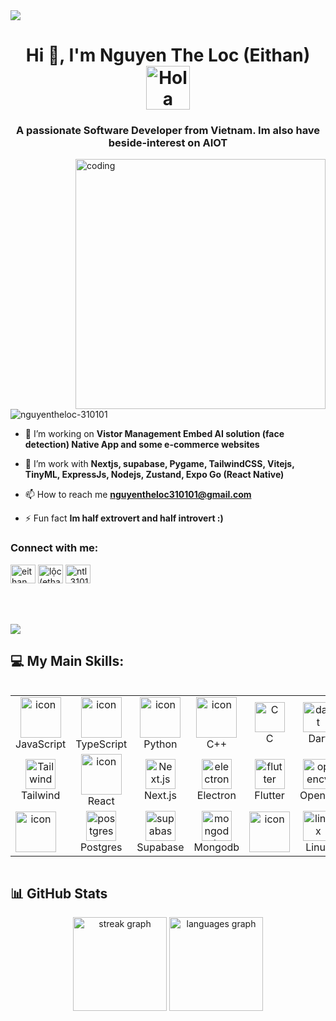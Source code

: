 <img src="https://backiee.com/static/wallpapers/1000x563/386745.jpg"/>
<h1 align="center">Hi 👋, I'm Nguyen The Loc (Eithan) <img alt="Hola" height="70px" width="70px" align="center" src="https://c.tenor.com/fYg91qBpDdgAAAAi/bongo-cat-transparent.gif"></img></h1>
<h3 align="center">A passionate Software Developer from Vietnam. Im also have beside-interest on AIOT</h3>
<img align="right" alt="coding" width="400" src="https://pics.craiyon.com/2023-08-06/11e7b11f5c0d4cfc8877f1f4cc8b387b.webp">
<p align="left"> <img src="https://komarev.com/ghpvc/?username=nguyentheloc-310101&label=Profile%20views&color=0e75b6&style=flat" alt="nguyentheloc-310101" /> </p>




- 🔭 I’m  working on **Vistor Management Embed AI solution (face detection) Native App and some e-commerce websites**

- 🌱 I’m  work with **Nextjs, supabase, Pygame, TailwindCSS, Vitejs, TinyML, ExpressJs, Nodejs, Zustand, Expo Go (React Native)**
  
- 📫 How to reach me **nguyentheloc310101@gmail.com**

- ⚡ Fun fact **Im half extrovert and half introvert :)**




<h3 align="left">Connect with me:</h3>
<p align="left">
<a href="https://dev.to/eithan" target="blank"><img align="center" src="https://raw.githubusercontent.com/rahuldkjain/github-profile-readme-generator/master/src/images/icons/Social/devto.svg" alt="eithan" height="30" width="40" /></a>
<a href="https://linkedin.com/in/lộc (ethan) nguyễn thế" target="blank"><img align="center" src="https://raw.githubusercontent.com/rahuldkjain/github-profile-readme-generator/master/src/images/icons/Social/linked-in-alt.svg" alt="lộc (ethan) nguyễn thế" height="30" width="40" /></a>
<a href="https://instagram.com/ntl_3101" target="blank"><img align="center" src="https://raw.githubusercontent.com/rahuldkjain/github-profile-readme-generator/master/src/images/icons/Social/instagram.svg" alt="ntl_3101" height="30" width="40" /></a>
</p>
</br>
</br>
</br>
<img src="https://user-images.githubusercontent.com/73097560/115834477-dbab4500-a447-11eb-908a-139a6edaec5c.gif">

###


###

## 💻 My Main Skills:
<div style="display: flex; align-items: flex-start; align: center">
<table align="center">
    <tr>
        <td align="center" width="96">
            <img src="https://techstack-generator.vercel.app/js-icon.svg" alt="icon" width="65" height="65" />
            <br>JavaScript
        </td>
        <td align="center" width="96">
            <img src="https://techstack-generator.vercel.app/ts-icon.svg" alt="icon" width="65" height="65" />
            <br>TypeScript
        </td>
      <td align="center" width="96">
            <img src="https://techstack-generator.vercel.app/python-icon.svg" alt="icon" width="65" height="65" />
            <br>Python
        </td>
        <td align="center" width="96">
            <img src="https://techstack-generator.vercel.app/cpp-icon.svg" alt="icon" width="65" height="65" />
            <br>C++
        </td>
        <td align="center" width="96">
            <img src="https://skillicons.dev/icons?i=c" width="48" height="48" alt="C" />
            <br>C
        </td>
       <td align="center" width="96">
            <img src="https://skillicons.dev/icons?i=dart" width="48" height="48" alt="dart" />
            <br>Dart
        </td>
      <td align="center" width="96">
            <img src="https://skillicons.dev/icons?i=nodejs" width="48" height="48" alt="Node.js" />
            <br>Node.js
        </td>
    </tr>
    <tr>
      <td align="center" width="96">
            <img src="https://skillicons.dev/icons?i=tailwind" width="48" height="48" alt="Tailwind" />
            <br>Tailwind
        </td>
        <td align="center" width="96">
            <img src="https://techstack-generator.vercel.app/react-icon.svg" alt="icon" width="65" height="65" />
            <br>React
        </td>
        <td align="center" width="96">
            <img src="https://skillicons.dev/icons?i=nextjs" width="48" height="48" alt="Next.js" />
            <br>Next.js
        </td>
        <td align="center" width="96">
            <img src="https://skillicons.dev/icons?i=electron" width="48" height="48" alt="electron" />
            <br>Electron
        </td>
        <td align="center" width="96">
            <img src="https://skillicons.dev/icons?i=flutter" width="48" height="48" alt="flutter" />
            <br>Flutter
        </td>
        <td align="center" width="96">
            <img src="https://skillicons.dev/icons?i=opencv" width="48" height="48" alt="opencv" />
            <br>Opencv
        </td>
      <td align="center" width="96">
            <img src="https://skillicons.dev/icons?i=tensorflow" width="48" height="48" alt="tensorflow" />
            <br>Tensorflow
        </td>
    </tr>
  <tr>
      <td align="center" width="96">
           <div style="display: flex; align-items: flex-start;"><img src="https://techstack-generator.vercel.app/mysql-icon.svg" alt="icon" width="65" height="65" /></div>
        </td>
        <td align="center" width="96">
           <img src="https://skillicons.dev/icons?i=postgres" width="48" height="48" alt="postgres" />
            <br>Postgres
        </td>
        <td align="center" width="96">
            <img src="https://skillicons.dev/icons?i=supabase" width="48" height="48" alt="supabase" />
            <br>Supabase
        </td>
     <td align="center" width="96">
            <img src="https://skillicons.dev/icons?i=mongodb" width="48" height="48" alt="mongodb" />
            <br>Mongodb
        </td>
      <td align="center" width="96">
            <div style="display: flex; align-items: flex-start;"><img src="https://techstack-generator.vercel.app/restapi-icon.svg" alt="icon" width="65" height="65" /></div>
        </td>
        <td align="center" width="96">
            <img src="https://skillicons.dev/icons?i=linux" width="48" height="48" alt="linux" />
            <br>Linux
        </td>
     <td align="center" width="96">
            <img src="https://skillicons.dev/icons?i=latex" width="48" height="48" alt="latex" />
            <br>Latex
        </td>
    </tr>
</table>
<br><br>
</div>

## 📊 GitHub Stats
<div align="center" >
  <img src="https://streak-stats.demolab.com?user=nguyentheloc-eithan&locale=en&mode=daily&theme=dracula&hide_border=false&border_radius=5" height="150" alt="streak graph"  />
  <img src="https://github-readme-stats.vercel.app/api/top-langs?username=nguyentheloc-eithan&locale=en&hide_title=false&hide=html,MDX,css,makefile,Batchfile,handlebars,shell&layout=compact&card_width=320&langs_count=5&theme=dracula&hide_border=false" height="150" alt="languages graph"  />
</div>
